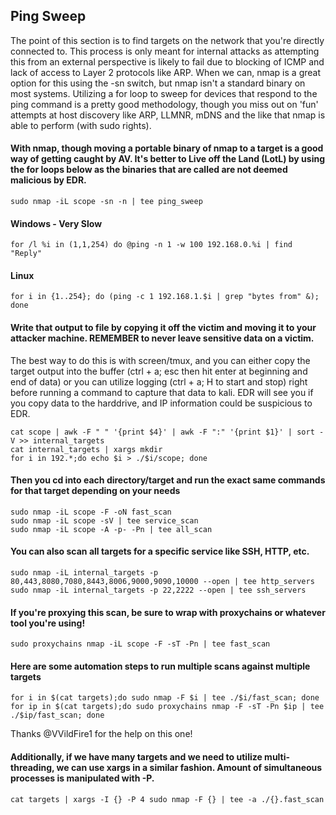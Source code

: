 ## Ping Sweep

The point of this section is to find targets on the network that you're directly connected to. This process is only meant for internal attacks as attempting this from an external perspective is likely to fail due to blocking of ICMP and lack of access to Layer 2 protocols like ARP. When we can, nmap is a great option for this using the -sn switch, but nmap isn't a standard binary on most systems. Utilizing a for loop to sweep for devices that respond to the ping command is a pretty good methodology, though you miss out on 'fun' attempts at host discovery like ARP, LLMNR, mDNS and the like that nmap is able to perform (with sudo rights). 

#### With nmap, though moving a portable binary of nmap to a target is a good way of getting caught by AV. It's better to Live off the Land (LotL) by using the for loops below as the binaries that are called are not deemed malicious by EDR. 
```
sudo nmap -iL scope -sn -n | tee ping_sweep
```
#### Windows - Very Slow
```
for /l %i in (1,1,254) do @ping -n 1 -w 100 192.168.0.%i | find "Reply"
```
#### Linux
```
for i in {1..254}; do (ping -c 1 192.168.1.$i | grep "bytes from" &); done
```

#### Write that output to file by copying it off the victim and moving it to your attacker machine. REMEMBER to never leave sensitive data on a victim.

The best way to do this is with screen/tmux, and you can either copy the target output into the buffer (ctrl + a; esc then hit enter at beginning and end of data) or you can utilize logging (ctrl + a; H to start and stop) right before running a command to capture that data to kali. EDR will see you if you copy data to the harddrive, and IP information could be suspicious to EDR.

```
cat scope | awk -F " " '{print $4}' | awk -F ":" '{print $1}' | sort -V >> internal_targets
cat internal_targets | xargs mkdir
for i in 192.*;do echo $i > ./$i/scope; done
```

#### Then you cd into each directory/target and run the exact same commands for that target depending on your needs
```
sudo nmap -iL scope -F -oN fast_scan
sudo nmap -iL scope -sV | tee service_scan
sudo nmap -iL scope -A -p- -Pn | tee all_scan
```
#### You can also scan all targets for a specific service like SSH, HTTP, etc.
```
sudo nmap -iL internal_targets -p 80,443,8080,7080,8443,8006,9000,9090,10000 --open | tee http_servers
sudo nmap -iL internal_targets -p 22,2222 --open | tee ssh_servers
```
#### If you're proxying this scan, be sure to wrap with proxychains or whatever tool you're using!
```
sudo proxychains nmap -iL scope -F -sT -Pn | tee fast_scan
```
#### Here are some automation steps to run multiple scans against multiple targets
```
for i in $(cat targets);do sudo nmap -F $i | tee ./$i/fast_scan; done
for ip in $(cat targets);do sudo proxychains nmap -F -sT -Pn $ip | tee ./$ip/fast_scan; done
```
Thanks @VVildFire1 for the help on this one!

#### Additionally, if we have many targets and we need to utilize multi-threading, we can use xargs in a similar fashion. Amount of simultaneous processes is manipulated with -P.
```
cat targets | xargs -I {} -P 4 sudo nmap -F {} | tee -a ./{}.fast_scan
```
